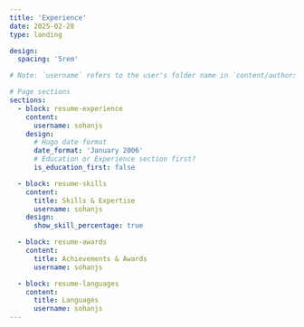 ```yaml
---
title: 'Experience'
date: 2025-02-28
type: landing

design:
  spacing: '5rem'

# Note: `username` refers to the user's folder name in `content/authors/`

# Page sections
sections:
  - block: resume-experience
    content:
      username: sohanjs
    design:
      # Hugo date format
      date_format: 'January 2006'
      # Education or Experience section first?
      is_education_first: false

  - block: resume-skills
    content:
      title: Skills & Expertise
      username: sohanjs
    design:
      show_skill_percentage: true

  - block: resume-awards
    content:
      title: Achievements & Awards
      username: sohanjs

  - block: resume-languages
    content:
      title: Languages
      username: sohanjs
---
```

